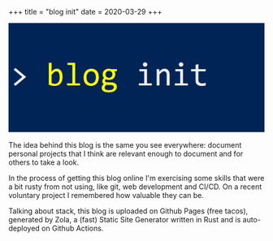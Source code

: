 +++
title = "blog init"
date = 2020-03-29
+++

![Blog init](blog_init_terminal.png)

The idea behind this blog is the same you see everywhere: document personal projects that I think are relevant enough to document and for others to take a look.

In the process of getting this blog online I'm exercising some skills that were a bit rusty from not using, like git, web development and CI/CD. On a recent voluntary project I remembered how valuable they can be.

Talking about stack, this blog is uploaded on Github Pages (free tacos), generated by Zola, a (fast) Static Site Generator written in Rust and is auto-deployed on Github Actions.
